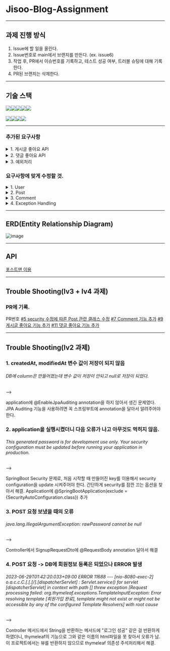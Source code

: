 # Jisoo-Blog-Assignment

---

## 과제 진행 방식

1. Issue에 할 일을 올린다.
2. Issue번호로 main에서 브랜치를 만든다. (ex. issue6)
3. 작업 후, PR에서 이슈번호를 기록하고, 테스트 성공 여부, 트러블 슈팅에 대해 기록한다.
4. PR된 브랜치는 삭제한다.

---

## 기술 스택

<img src="https://img.shields.io/badge/java-007396?style=for-the-badge&logo=OpenJDK&logoColor=white"><img src="https://img.shields.io/badge/spring-6DB33F?style=for-the-badge&logo=spring&logoColor=white"><img src="https://img.shields.io/badge/gradle-02303A?style=for-the-badge&logo=gradle&logoColor=white"><img src="https://img.shields.io/badge/mysql-4479A1?style=for-the-badge&logo=mysql&logoColor=white"><img src="https://img.shields.io/badge/JWT-000000?style=for-the-badge&logo=jsonwebtokens&logoColor=white">
<br><br>
<img src="https://img.shields.io/badge/IntelliJ IDEA-000000?style=for-the-badge&logo=IntelliJ IDEA&logoColor=white"><img src="https://img.shields.io/badge/github-181717?style=for-the-badge&logo=github&logoColor=white"><img src="https://img.shields.io/badge/git-F05032?style=for-the-badge&logo=git&logoColor=white"><img src="https://img.shields.io/badge/Slack-4A154B?style=for-the-badge&logo=Slack&logoColor=white">

---

### 추가된 요구사항

<details><summary>1. 게시글 좋아요 API</summary>
    
* 사용자는 선택한 게시글에 ‘좋아요’를 할 수 있습니다.
* 사용자가 이미 ‘좋아요’한 게시글에 다시 ‘좋아요’ 요청을 하면 ‘좋아요’를 했던 기록이 취소됩니다.
* 요청이 성공하면 Client 로 성공했다는 메시지, 상태코드 반환하기
</details>
<details><summary>2. 댓글 좋아요 API</summary>
    
- 사용자는 선택한 댓글에 ‘좋아요’를 할 수 있습니다.
- 사용자가 이미 ‘좋아요’한 댓글에 다시 ‘좋아요’ 요청을 하면 ‘좋아요’를 했던 기록이 취소됩니다.
- 요청이 성공하면 Client 로 성공했다는 메시지, 상태코드 반환하기
</details>
<details><summary>3. 예외처리</summary>
    
- 예외처리를 AOP 를 활용하여 구현하기
</details>

### 요구사항에 맞게 수정할 것.

<details><summary>1. User</summary>
    
1. 회원 가입 API
    - username, password를 Client에서 전달받기
    - username은  `최소 4자 이상, 10자 이하이며 알파벳 소문자(a~z), 숫자(0~9)`로 구성되어야 한다.
    - password는  `최소 8자 이상, 15자 이하이며 알파벳 대소문자(a~z, A~Z), 숫자(0~9), 특수문자`로 구성되어야 한다.
    - DB에 중복된 username이 없다면 회원을 저장하고 Client 로 성공했다는 메시지, 상태코드 반환하기
    - 회원 권한 부여하기 (ADMIN, USER) - ADMIN 회원은 모든 게시글, 댓글 수정 / 삭제 가능
2. 로그인 API
    - username, password를 Client에서 전달받기
    - DB에서 username을 사용하여 저장된 회원의 유무를 확인하고 있다면 password 비교하기
    - 로그인 성공 시, 로그인에 성공한 유저의 정보와 JWT를 활용하여 토큰을 발급하고, 
    발급한 토큰을 Header에 추가하고 성공했다는 메시지, 상태코드 와 함께 Client에 반환하기
</details>
<details><summary>2. Post</summary>
    
3. 전체 게시글 목록 조회 API
    - 제목, 작성자명(username), 작성 내용, 작성 날짜를 조회하기
    - 작성 날짜 기준 내림차순으로 정렬하기
    - 각각의 게시글에 등록된 모든 댓글을 게시글과 같이 Client에 반환하기
    - 댓글은 작성 날짜 기준 내림차순으로 정렬하기
    - 게시글/댓글에 ‘좋아요’ 개수도 함께 반환하기
4. 게시글 작성 API
    - ~~토큰을 검사하여, 유효한 토큰일 경우에만 게시글 작성 가능~~  ⇒ Spring Security 를 사용하여 토큰 검사 및 인증하기!
    - 제목, 작성자명(username), 작성 내용을 저장하고
    - 저장된 게시글을 Client 로 반환하기
5. 선택한 게시글 조회 API
    - 선택한 게시글의 제목, 작성자명(username), 작성 날짜, 작성 내용을 조회하기 
    (검색 기능이 아닙니다. 간단한 게시글 조회만 구현해주세요.)
    - 선택한 게시글에 등록된 모든 댓글을 선택한 게시글과 같이 Client에 반환하기
    - 댓글은 작성 날짜 기준 내림차순으로 정렬하기
    - 게시글/댓글에 ‘좋아요’ 개수도 함께 반환하기
6. 선택한 게시글 수정 API
- ~~토큰을 검사한 후, 유효한 토큰이면서 해당 사용자가 작성한 게시글만 수정 가능~~  ⇒ Spring Security 를 사용하여 토큰 검사 및 인증하기!
- 제목, 작성 내용을 수정하고 수정된 게시글을 Client 로 반환하기
- 게시글에 ‘좋아요’ 개수도 함께 반환하기
7. 선택한 게시글 삭제 API
    - ~~토큰을 검사한 후, 유효한 토큰이면서 해당 사용자가 작성한 게시글만 삭제 가능~~  ⇒ Spring Security 를 사용하여 토큰 검사 및 인증하기!
    - 선택한 게시글을 삭제하고 Client 로 성공했다는 메시지, 상태코드 반환하기
</details>
<details><summary>3. Comment</summary>
    
8. 댓글 작성 API
    - ~~토큰을 검사하여, 유효한 토큰일 경우에만 댓글 작성 가능~~  ⇒ Spring Security 를 사용하여 토큰 검사 및 인증하기!
    - 선택한 게시글의 DB 저장 유무를 확인하기
    - 선택한 게시글이 있다면 댓글을 등록하고 등록된 댓글 반환하기
9. 댓글 수정 API
    - ~~토큰을 검사한 후, 유효한 토큰이면서 해당 사용자가 작성한 댓글만 수정 가능~~  ⇒ Spring Security 를 사용하여 토큰 검사 및 인증하기!
    - 선택한 댓글의 DB 저장 유무를 확인하기
    - 선택한 댓글이 있다면 댓글 수정하고 수정된 댓글 반환하기
    - 댓글에 ‘좋아요’ 개수도 함께 반환하기
10. 댓글 삭제 API
    - ~~토큰을 검사한 후, 유효한 토큰이면서 해당 사용자가 작성한 댓글만 삭제 가능~~  ⇒ Spring Security 를 사용하여 토큰 검사 및 인증하기!
    - 선택한 댓글의 DB 저장 유무를 확인하기
    - 선택한 댓글이 있다면 댓글 삭제하고 Client 로 성공했다는 메시지, 상태코드 반환하기
</details>
<details><summary>4. Exception Handling</summary>
    
11. 예외 처리
    - 토큰이 필요한 API 요청에서 토큰을 전달하지 않았거나 정상 토큰이 아닐 때는 "토큰이 유효하지 않습니다." 라는 에러메시지와 statusCode: 400을 Client에 반환하기
    - 토큰이 있고, 유효한 토큰이지만 해당 사용자가 작성한 게시글/댓글이 아닌 경우에는 “작성자만 삭제/수정할 수 있습니다.”라는 에러메시지와 statusCode: 400을 Client에 반환하기
    - DB에 이미 존재하는 username으로 회원가입을 요청한 경우 "중복된 username 입니다." 라는 에러메시지와 statusCode: 400을 Client에 반환하기
    - 로그인 시, 전달된 username과 password 중 맞지 않는 정보가 있다면 "회원을 찾을 수 없습니다."라는 에러메시지와 statusCode: 400을 Client에 반환하기
    - 회원가입 시 username과 password의 구성이 알맞지 않으면 에러메시지와 statusCode: 400을 Client에 반환하기
</details>

---

## ERD(Entity Relationship Diagram)

![image](https://github.com/JisooPyo/Spring-Blog-Assignment/assets/130378232/86b8ea59-a446-4322-9a5e-89697b7d0390)

---

## API

[포스트맨 이용](https://documenter.getpostman.com/view/27928837/2s946eAYw7)

---

## Trouble Shooting(lv3 + lv4 과제)

### PR에 기록.

PR번호
[#5 security 수정에 따른 Post 관련 클래스 수정](https://github.com/JisooPyo/Spring-Blog-Assignment/pull/5)
[#7 Comment 기능 추가](https://github.com/JisooPyo/Spring-Blog-Assignment/pull/7)
[#9 게시글 좋아요 기능 추가](https://github.com/JisooPyo/Spring-Blog-Assignment/pull/9)
[#11 댓글 좋아요 기능 추가](https://github.com/JisooPyo/Spring-Blog-Assignment/pull/11)

---

## Trouble Shooting(lv2 과제)

### 1. createdAt, modifiedAt 변수 값이 저장이 되지 않음

###### DB에 column은 만들어졌는데 변수 값이 저장이 안되고 null로 저장이 되었다.

-->

application에 @EnableJpaAuditing annotation을 하지 않아서 생긴 문제였다.
JPA Auditing 기능을 사용하려면 꼭 스프링부트에 annotation을 달아서 알려주어야 한다.

### 2. application을 실행시켰더니 다음 오류가 나고 아무것도 먹히지 않음.

###### This generated password is for development use only. Your security configuration must be updated before running your application in production.

-->

SpringBoot Security 문제로, 처음 시작할 때 만들어진 key를 이용해서 security configuration을 update 시켜주어야 한다.
간단하게 security를 잠깐 끄는 옵션을 찾아서 해결.
Application에 @SpringBootApplication(exclude = {SecurityAutoConfiguration.class}) 추가

### 3. POST 요청 보냈을 때의 오류

###### java.lang.IllegalArgumentException: rawPassword cannot be null

-->

Controller에서 SignupRequestDto에 @RequestBody annotation 달아서 해결

### 4. POST 요청 -> DB에 회원정보 등록은 되었으나 ERROR 발생

###### 2023-06-29T01:42:20.033+09:00 ERROR 11688 --- [nio-8080-exec-2] o.a.c.c.C.[.[.[/].[dispatcherServlet]    : Servlet.service() for servlet [dispatcherServlet] in context with path [] threw exception [Request processing failed: org.thymeleaf.exceptions.TemplateInputException: Error resolving template [회원가입 완료], template might not exist or might not be accessible by any of the configured Template Resolvers] with root cause

-->

Controller 메서드에서 String을 반환하는 메서드에 "로그인 성공" 같은 걸 반환하게 하였더니, thymeleaf의 기능으로 그와 같은 이름의 html파일을 못 찾아서 오류가 남. 이 프로젝트에서는 뷰를 반환하지 않으므로 thymeleaf 의존성 주석처리해서 해결.

